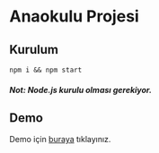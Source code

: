 # Anaokulu Projesi

Kurulum
--------------
```
npm i && npm start
```
##### Not: Node.js kurulu olması gerekiyor.

Demo
--------------
Demo için [buraya](http://52.164.200.179:3000/) tıklayınız.
